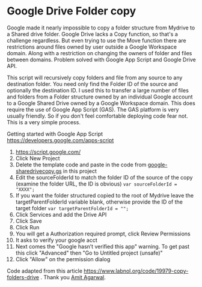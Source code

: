 # Google Drive Folder copy 
Google made it nearly impossible to copy a folder structure from Mydrive to a Shared drive folder. Google Drive lacks a Copy function, so that's a challenge regardless. But even trying to use the Move function there are restrictions around files owned by user outside a Google Workspace domain. Along with a restriction on changing the owners of folder and files between domains. Problem solved with Google App Script and Google Drive API. 

This script will recursively copy folders and file from any source to any destination folder. You need only find the Folder ID of the source and optionally the destination ID. I used this to transfer a large number of files and folders from a Folder structure owned by an individual Google account to a Google Shared Drive owned by a Google Workspace domain. This does require the use of Google App Script (GAS). The GAS platform is very usually friendly. So if you don't feel comfortable deploying code fear not. This is a very simple process. 

Getting started with Google App Script https://developers.google.com/apps-script
1. https://script.google.com/
2. Click New Project
3. Delete the template code and paste in the code from [google-sharedrivecopy.gs](https://github.com/dustintodd123/googledrive-shared-drive-copy/blob/main/google-sharedrivecopy.gs) in this project
4. Edit the sourceFolderId to match the folder ID of the source of the copy (examine the folder URL, the ID is obvious) ` var sourceFolderId = "XXXX"; `
5. If you want the folder structured copied to the root of Mydrive leave the targetParentFolderId variable blank, otherwise provide the ID of the target folder `var targetParentFolderId = "";`
6. Click Services and add the Drive API
7. Click Save
8. Click Run
9. You will get a Authorization required prompt, click Review Permissions
10. It asks to verify your google acct 
11. Next comes the "Google hasn’t verified this app" warning. To get past this click "Advanced" then "Go to Untitled project (unsafe)"
12. Click "Allow" on the permission dialog

Code adapted from this article https://www.labnol.org/code/19979-copy-folders-drive . Thank you [Amit Agarwal](https://github.com/labnol).
